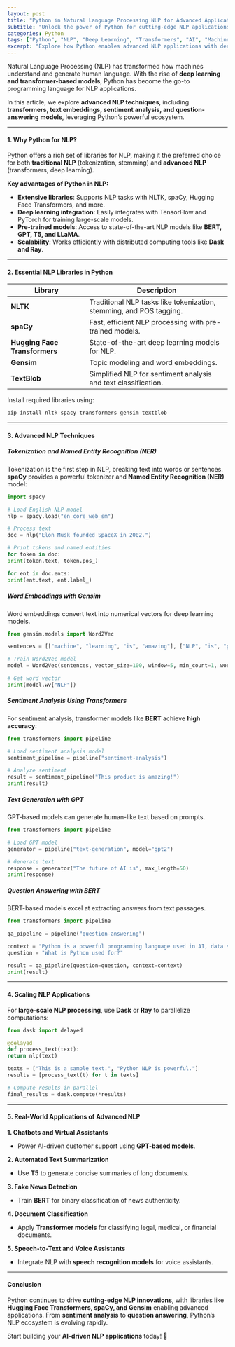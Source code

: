 ```yaml
---
layout: post
title: "Python in Natural Language Processing NLP for Advanced Applications"
subtitle: "Unlock the power of Python for cutting-edge NLP applications using deep learning and transformers"
categories: Python
tags: ["Python", "NLP", "Deep Learning", "Transformers", "AI", "Machine Learning"]
excerpt: "Explore how Python enables advanced NLP applications with deep learning and transformer models. Learn about key libraries, optimization techniques, and real-world use cases."
---
```




Natural Language Processing (NLP) has transformed how machines understand and generate human language. With the rise of **deep learning and transformer-based models**, Python has become the go-to programming language for NLP applications.

In this article, we explore **advanced NLP techniques**, including **transformers, text embeddings, sentiment analysis, and question-answering models**, leveraging Python’s powerful ecosystem.

---

#### 1. Why Python for NLP?

Python offers a rich set of libraries for NLP, making it the preferred choice for both **traditional NLP** (tokenization, stemming) and **advanced NLP** (transformers, deep learning).

**Key advantages of Python in NLP:**

- **Extensive libraries**: Supports NLP tasks with NLTK, spaCy, Hugging Face Transformers, and more.
- **Deep learning integration**: Easily integrates with TensorFlow and PyTorch for training large-scale models.
- **Pre-trained models**: Access to state-of-the-art NLP models like **BERT, GPT, T5, and LLaMA**.
- **Scalability**: Works efficiently with distributed computing tools like **Dask and Ray**.

---

#### 2. Essential NLP Libraries in Python

| Library | Description |
|---------|-------------|
| **NLTK** | Traditional NLP tasks like tokenization, stemming, and POS tagging. |
| **spaCy** | Fast, efficient NLP processing with pre-trained models. |
| **Hugging Face Transformers** | State-of-the-art deep learning models for NLP. |
| **Gensim** | Topic modeling and word embeddings. |
| **TextBlob** | Simplified NLP for sentiment analysis and text classification. |

Install required libraries using:

```bash  
pip install nltk spacy transformers gensim textblob  
```

---

#### 3. Advanced NLP Techniques

##### Tokenization and Named Entity Recognition (NER)

Tokenization is the first step in NLP, breaking text into words or sentences. **spaCy** provides a powerful tokenizer and **Named Entity Recognition (NER)** model:

```python  
import spacy

# Load English NLP model
nlp = spacy.load("en_core_web_sm")

# Process text
doc = nlp("Elon Musk founded SpaceX in 2002.")

# Print tokens and named entities
for token in doc:  
print(token.text, token.pos_)

for ent in doc.ents:  
print(ent.text, ent.label_)  
```

##### Word Embeddings with Gensim

Word embeddings convert text into numerical vectors for deep learning models.

```python  
from gensim.models import Word2Vec

sentences = [["machine", "learning", "is", "amazing"], ["NLP", "is", "powerful"]]

# Train Word2Vec model
model = Word2Vec(sentences, vector_size=100, window=5, min_count=1, workers=4)

# Get word vector
print(model.wv["NLP"])  
```

##### Sentiment Analysis Using Transformers

For sentiment analysis, transformer models like **BERT** achieve **high accuracy**:

```python  
from transformers import pipeline

# Load sentiment analysis model
sentiment_pipeline = pipeline("sentiment-analysis")

# Analyze sentiment
result = sentiment_pipeline("This product is amazing!")  
print(result)  
```

##### Text Generation with GPT

GPT-based models can generate human-like text based on prompts.

```python  
from transformers import pipeline

# Load GPT model
generator = pipeline("text-generation", model="gpt2")

# Generate text
response = generator("The future of AI is", max_length=50)  
print(response)  
```

##### Question Answering with BERT

BERT-based models excel at extracting answers from text passages.

```python  
from transformers import pipeline

qa_pipeline = pipeline("question-answering")

context = "Python is a powerful programming language used in AI, data science, and web development."  
question = "What is Python used for?"

result = qa_pipeline(question=question, context=context)  
print(result)  
```

---

#### 4. Scaling NLP Applications

For **large-scale NLP processing**, use **Dask** or **Ray** to parallelize computations:

```python  
from dask import delayed

@delayed  
def process_text(text):  
return nlp(text)

texts = ["This is a sample text.", "Python NLP is powerful."]  
results = [process_text(t) for t in texts]

# Compute results in parallel
final_results = dask.compute(*results)  
```

---

#### 5. Real-World Applications of Advanced NLP

**1. Chatbots and Virtual Assistants**
- Power AI-driven customer support using **GPT-based models**.

**2. Automated Text Summarization**
- Use **T5** to generate concise summaries of long documents.

**3. Fake News Detection**
- Train **BERT** for binary classification of news authenticity.

**4. Document Classification**
- Apply **Transformer models** for classifying legal, medical, or financial documents.

**5. Speech-to-Text and Voice Assistants**
- Integrate NLP with **speech recognition models** for voice assistants.

---

#### Conclusion

Python continues to drive **cutting-edge NLP innovations**, with libraries like **Hugging Face Transformers, spaCy, and Gensim** enabling advanced applications. From **sentiment analysis** to **question answering**, Python’s NLP ecosystem is evolving rapidly.

Start building your **AI-driven NLP applications** today! 🚀  
